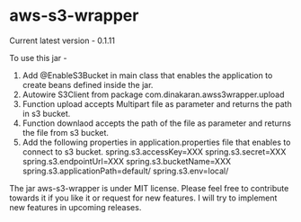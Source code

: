 # aws-s3-wrapper

Current latest version - 0.1.11

To use this jar - 

1. Add @EnableS3Bucket in main class that enables the application to create beans defined inside the jar.
2. Autowire S3Client from package com.dinakaran.awss3wrapper.upload
3. Function upload accepts Multipart file as parameter and returns the path in s3 bucket.
4. Function downlaod accepts the path of the file as parameter and returns the file from s3 bucket.
5. Add the following properties in application.properties file that enables to connect to s3 bucket. 
      spring.s3.accessKey=XXX 
      spring.s3.secret=XXX 
      spring.s3.endpointUrl=XXX 
      spring.s3.bucketName=XXX 
      spring.s3.applicationPath=default/ 
      spring.s3.env=local/

The jar aws-s3-wrapper is under MIT license. Please feel free to contribute towards it if you like it or request for new features. I will try to implement new features in upcoming releases.
